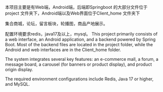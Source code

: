 本项目主要是有Web端，Android端，后端即Springboot 的大部分文件位于project 文件夹下，Android端以及Web界面位于Client_home 文件夹下

集合商城，论坛，留言板块，轮播图，商品产地展示。

配置环境要求redis，java17及以上，mysql。
This project primarily consists of a web interface, an Android application, and a backend powered by Spring Boot. Most of the backend files are located in the project folder, while the Android and web interfaces are in the Client_home folder.

The system integrates several key features: an e-commerce mall, a forum, a message board, a carousel (for banners or product display), and product origin display.

The required environment configurations include Redis, Java 17 or higher, and MySQL.
